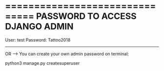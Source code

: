 ===============================
PASSWORD TO ACCESS DJANGO ADMIN
===============================

User: test
Password: Tattoo2018

-------------------------------

OR --> You can create your own admin password on terminal:

python3 manage.py createsuperuser